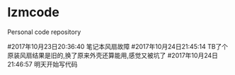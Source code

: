 # lzmcode
Personal code repository

#2017年10月23日20:36:40 笔记本风扇故障
#2017年10月24日21:45:14 TB了个原装风扇结果是旧的,换了原来外壳还算能用,感觉又被坑了
#2017年10月24日21:46:57 明天开始写代码